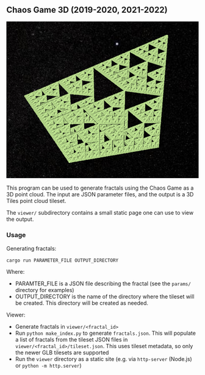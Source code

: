 ## Chaos Game 3D (2019-2020, 2021-2022)

![Sierpinski Tetrahedron fractal](figures/sierpinski.png)

This program can be used to generate fractals using the Chaos Game as a
3D point cloud. The input are JSON parameter files, and the output is a
3D Tiles point cloud tileset.

The `viewer/` subdirectory contains a small static page one can use to view
the output.

### Usage

Generating fractals:

```
cargo run PARAMETER_FILE OUTPUT_DIRECTORY
```

Where: 

* PARAMTER_FILE is a JSON file describing the fractal (see the `params/`
    directory for examples)
* OUTPUT_DIRECTORY is the name of the directory where the tileset will be
    created. This directory will be created as needed.

Viewer:

* Generate fractals in `viewer/<fractal_id>`
* Run  `python make_index.py` to generate `fractals.json`. This will populate
  a list of fractals from the tileset JSON files in
  `viewer/<fractal_id>/tileset.json`. This uses tileset metadata, so only the
  newer GLB tilesets are supported
* Run the `viewer` directory as a static site (e.g. via `http-server` (Node.js)
    or `python -m http.server`)